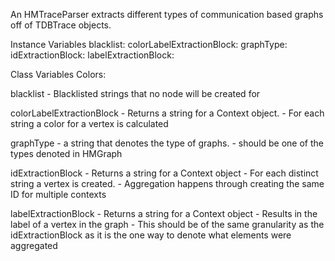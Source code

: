 An HMTraceParser extracts different types of communication based graphs off of TDBTrace objects.

Instance Variables
	blacklist:		<Array>
	colorLabelExtractionBlock:		<BlockClosure>
	graphType:		<String>
	idExtractionBlock:		<BlockClosure>
	labelExtractionBlock:		<BlockClosure>
	
Class Variables
	Colors:		<Dictionary>

blacklist
	- Blacklisted strings that no node will be created for

colorLabelExtractionBlock
	- Returns a string for a Context object. 
	- For each string a color for a vertex is calculated

graphType
	- a string that denotes the type of graphs.
	- should be one of the types denoted in HMGraph

idExtractionBlock
	- Returns a string for a Context object
	- For each distinct string a vertex is created.
	- Aggregation happens through creating the same ID for multiple contexts

labelExtractionBlock
	- Returns a string for a Context object
	- Results in the label of a vertex in the graph
	- This should be of the same granularity as the idExtractionBlock as it is the one way to denote what elements were aggregated

